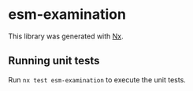# esm-examination

This library was generated with [Nx](https://nx.dev).

## Running unit tests

Run `nx test esm-examination` to execute the unit tests.
